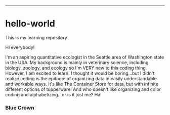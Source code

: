 
---
# hello-world
This is my learning repository

Hi everybody!

I'm an aspiring quantitative ecologist in the Seattle area of Washington state in the USA. My background is mainly in veterinary science, including biology, zoology, and ecology so I'm VERY new to this coding thing. However, I am excited to learn. I thought it would be boring...but I didn't realize coding is the epitome of organizing data in easily understandable and workable ways. It's like The Container Store for data, but with infinite different options of tupperware! And who doesn't like organizing and color coding and alphabetizing...or is it just me? Ha!

### Blue Crown
